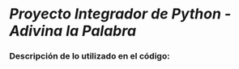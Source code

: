 # *Proyecto Integrador de Python - Adivina la Palabra*
### Descripción de lo utilizado en el código:

